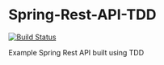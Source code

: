 # Spring-Rest-API-TDD

[![Build Status](https://travis-ci.org/derekleerock/Spring-Rest-API-TDD.svg?branch=main)](https://travis-ci.org/derekleerock/Spring-Rest-API-TDD)

Example Spring Rest API built using TDD
